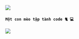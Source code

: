 ![](https://github.com/TNTKien/TNTKien.github.io/blob/732f16ab6676e1c6fbf71d9739ef234fdbe87060/assets/images/tunonsense.gif)

#### `Một con mèo tập tành code 🐈‍ 💻` 

<picture>
<source 
  srcset="https://github-readme-stats.vercel.app/api?username=TNTKien&show_icons=true&count_private=true&custom_title=Mấy%20cái%20chỉ%20số%20của%20tôi%20trông%20đần%20vcl%20kkk&card_width=600px&theme=dracula&title_color=ffff"
  media="(prefers-color-scheme: dark)"
/>
<source
  srcset="https://github-readme-stats.vercel.app/api?username=TNTKien&show_icons=true&count_private=true&custom_title=Mấy%20cái%20chỉ%20số%20của%20tôi%20trông%20đần%20vcl%20kkk&card_width=600px"
  media="(prefers-color-scheme: light), (prefers-color-scheme: no-preference)"
/>
<img src="https://github-readme-stats.vercel.app/api?username=TNTKien&show_icons=true&count_private=true&custom_title=Mấy%20cái%20chỉ%20số%20của%20tôi%20trông%20đần%20vcl%20kkk&card_width=600px" />
</picture>
